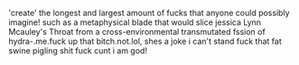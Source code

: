 'create' the longest and largest amount of fucks that anyone could possibly imagine! such as a metaphysical blade that would slice jessica Lynn Mcauley's Throat from a cross-environmental transmutated fssion of hydra-.me.fuck up that bitch.not.lol, shes a joke i can't stand fuck that fat swine pigling shit fuck cunt i am god!
